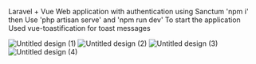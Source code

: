 Laravel + Vue Web application with authentication using Sanctum
'npm i' then
Use 'php artisan serve' and 'npm run dev' To start the application
Used vue-toastification for toast messages

![Untitled design (1)](https://github.com/user-attachments/assets/080094b3-b23d-4fd7-a6f0-e29bbb5b0e44)
![Untitled design (2)](https://github.com/user-attachments/assets/bd9a4314-d29c-4a28-b34b-8a63eb767b61)
![Untitled design (3)](https://github.com/user-attachments/assets/98d11cd5-7a96-4e02-a0df-9eddc0aea54f)
![Untitled design (4)](https://github.com/user-attachments/assets/f7247c3a-fdee-416c-b193-e4c9a6604509)
